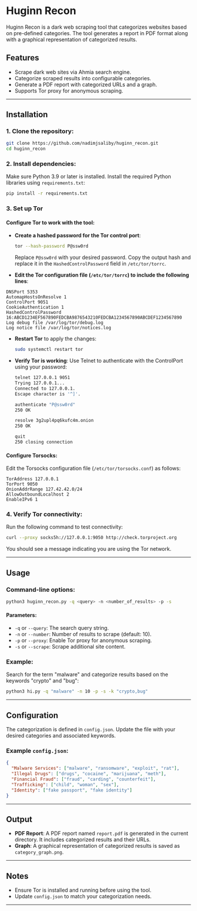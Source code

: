 
# Huginn Recon

Huginn Recon is a dark web scraping tool that categorizes websites based on pre-defined categories. The tool generates a report in PDF format along with a graphical representation of categorized results.

## Features
- Scrape dark web sites via Ahmia search engine.
- Categorize scraped results into configurable categories.
- Generate a PDF report with categorized URLs and a graph.
- Supports Tor proxy for anonymous scraping.

---

## Installation

### 1. Clone the repository:
```bash
git clone https://github.com/nadimjsaliby/huginn_recon.git
cd huginn_recon
```

### 2. Install dependencies:
Make sure Python 3.9 or later is installed. Install the required Python libraries using `requirements.txt`:
```bash
pip install -r requirements.txt
```

### 3. Set up Tor

#### Configure Tor to work with the tool:
- **Create a hashed password for the Tor control port**:
  ```bash
  tor --hash-password P@ssw0rd
  ```
  Replace `P@ssw0rd` with your desired password. Copy the output hash and replace it in the `HashedControlPassword` field in `/etc/tor/torrc`.

- **Edit the Tor configuration file (`/etc/tor/torrc`) to include the following lines**:
```
DNSPort 5353
AutomapHostsOnResolve 1
ControlPort 9051
CookieAuthentication 1
HashedControlPassword 16:ABCD1234EF567890FEDCBA9876543210FEDCBA1234567890ABCDEF1234567890
Log debug file /var/log/tor/debug.log
Log notice file /var/log/tor/notices.log
```


- **Restart Tor** to apply the changes:
  ```bash
  sudo systemctl restart tor
  ```

- **Verify Tor is working**:
  Use Telnet to authenticate with the ControlPort using your password:
  ```bash
  telnet 127.0.0.1 9051
  Trying 127.0.0.1...
  Connected to 127.0.0.1.
  Escape character is '^]'.

  authenticate "P@ssw0rd"
  250 OK

  resolve 3g2upl4pq6kufc4m.onion
  250 OK

  quit
  250 closing connection
  ```

#### Configure Torsocks:
Edit the Torsocks configuration file (`/etc/tor/torsocks.conf`) as follows:
```
TorAddress 127.0.0.1
TorPort 9050
OnionAddrRange 127.42.42.0/24
AllowOutboundLocalhost 2
EnableIPv6 1
```

### 4. Verify Tor connectivity:
Run the following command to test connectivity:
```bash
curl --proxy socks5h://127.0.0.1:9050 http://check.torproject.org
```

You should see a message indicating you are using the Tor network.

---

## Usage

### Command-line options:
```bash
python3 huginn_recon.py -q <query> -n <number_of_results> -p -s
```

#### Parameters:
- `-q` or `--query`: The search query string.
- `-n` or `--number`: Number of results to scrape (default: 10).
- `-p` or `--proxy`: Enable Tor proxy for anonymous scraping.
- `-s` or `--scrape`: Scrape additional site content.

### Example:
Search for the term "malware" and categorize results based on the keywords "crypto" and "bug":
```bash
python3 hi.py -q "malware" -n 10 -p -s -k "crypto,bug"
```

---

## Configuration

The categorization is defined in `config.json`. Update the file with your desired categories and associated keywords.

### Example `config.json`:
```json
{
  "Malware Services": ["malware", "ransomware", "exploit", "rat"],
  "Illegal Drugs": ["drugs", "cocaine", "marijuana", "meth"],
  "Financial Fraud": ["fraud", "carding", "counterfeit"],
  "Trafficking": ["child", "woman", "sex"],
  "Identity": ["fake passport", "fake identity"]
}
```

---

## Output

- **PDF Report**: A PDF report named `report.pdf` is generated in the current directory. It includes categorized results and their URLs.
- **Graph**: A graphical representation of categorized results is saved as `category_graph.png`.

---

## Notes

- Ensure Tor is installed and running before using the tool.
- Update `config.json` to match your categorization needs.

---

